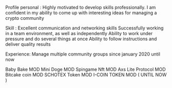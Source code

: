 Profile personal : 
Highly motivated to develop skills professionally.  I am confident in my ability to come up with interesting ideas for managing a crypto community

Skill :
Excellent communication and networking skills
Successfully working in a team environment, as well as independently
Ability to work under pressure and do several things at once
Ability to follow instructions and deliver quality results

Experience: 
Manage multiple community groups since january 2020 until now

Baby Bake MOD
Mini Doge MOD
Spingame Nft MOD
Axs Lite Protocol MOD
Bitcake coin MOD
SCHOTEX Token MOD
I-COIN TOKEN MOD ( UNTIL NOW )
